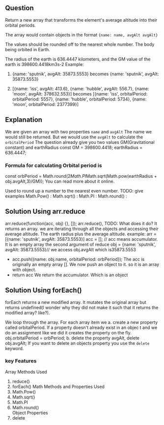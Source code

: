 ## Question
Return a new array that transforms the element's average altitude into their orbital periods.

The array would contain objects in the format `{name: name, avgAlt avgAlt}`

The values should be rounded off to the nearest whole number. The body being orbited in Earth.

The radius of the earth is 636.4447 kilometers, and the GM value of the earth is 398600.4418km3s-2
Example:
1. {name: 'sputnik', avgAlt: 35873.5553} becomes {name: 'sputnik', avgAlt: 35873.5553} 

2. [{name: 'iss', avgAlt: 413.6}, {name: 'hubble', avgAlt: 556.7}, {name: 'moon', avgAlt: 378632.553}] becomes [{name: 'iss', orbitalPeriod: orbitalPeriod: 5557}, {name: 'hubble', orbitalPeriod: 5734}, {name: 'moon', orbitalPeriod: 2377399}] 

## Explanation
We are given an array with two properties `name` and `avgAlt`
The name we would still be returned. But we would use the `avgAlt`  to calculate the `orbitalPeriod`
The question already give you two values GM(Gravitational constant) and earthRadius
 const GM = 398600.4418;
 earthRadius = 636.4447;
### Formula for calculating Orbital period is
const orbPeriod = Math.round(2*Math.PI*Math.sqrt(Math.pow(earthRadius + obj.avgAlt,3)/GM));
You can read more about it online.

Used to round up a number to the nearest even number.
TODO: give examples
Math.Pow()    :
Math.sqrt()   :
Math.PI       :
Math.round()  :

## Solution Using arr.reduce
arr.reduce(function(acc, obj) {}, []);
arr.reduce(), TODO: What does it do?
It returns an array.
we are iterating through all the objects and accessing their average altitude. The earth radius plus the average altitude.
example: 
arr = [{name: 'sputnik', avgAlt: 35873.5553}]
acc = []; // acc means accumulator. It is an empty array the second argument of reduce
obj = {name: 'sputnik', avgAlt: 35873.5553}// we access obj.avgAlt which is35873.5553
* acc.push({name: obj.name, orbitalPeriod: orbPeriod});
The acc is originally an empty array  []. We now push an object to it. so it is an array with object.
* return acc
We return the accumulator. Which is an object



## Solution Using forEach()
forEach returns a new modified array. It mutates the original array but returns undefined(I wonder why they did not make it such that it returns the modified array? like?).

We loop through the array. For each array item we 
a.  create a new property called orbitalPeriod. If a property doesn't already exist in an objec t and we do an assignment like we did it creates the property on the fly. obj.orbitalPeriod = orbPeriod; 
b.  delete the property avgAlt, delete obj.avgAlt; If you want to delete an objects property you use the `delete` keyword. 

### key Features
Array Methods Used
 1. reduce()
 2. forEach()
Math Methods and Properties Used
 1. Math.Pow()    
 2. Math.sqrt()   
 3. Math.PI       
 4. Math.round()  
Object Properties
 1. delete


